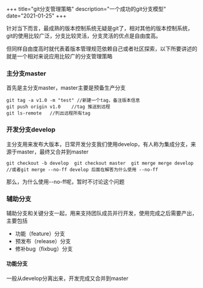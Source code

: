 +++
title="git分支管理策略"
description="一个成功的git分支模型"
date="2021-01-25"
+++

针对当下而言，最成熟的版本控制系统无疑是git了，相对其他的版本控制系统，git的使用比较广泛，分支比较灵活，分支灵活的优点是自由度高。

但同样自由度高时就代表着版本管理规范依赖自己或者社区探索，以下所要讲述的就是一个相对来说应用比较广的分支管理策略

### 主分支master
首先是主分支master，master主要是预备生产分支

```shell
git tag -a v1.0 -m "test" //新建一个tag，备注版本信息
git push origin v1.0    //tag 推送到远程
git ls-remote   //列出远程所有tag
```

### 开发分支develop
主分支用来发布大版本，日常开发分支我们使用develop，有人称为集成分支，来源于master，最终又合并到master

`
   git checkout -b develop 
   git checkout master 
   git merge merge develop //或者git merge --no-ff develop 后面在解答为什么使用 --no-ff
`

那么，为什么使用--no-ff呢，暂时不讨论这个问题

### 辅助分支
辅助分支和关键分支一起，用来支持团队成员并行开发，使用完成之后需要产出，主要包括
- 功能（feature）分支
- 预发布（release）分支
- 修补bug（fixbug）分支

#### 功能分支
一般从develop分离出来，开发完成又合并到master






